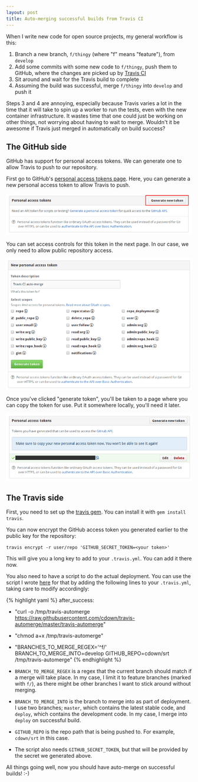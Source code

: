```yaml
---
layout: post
title: Auto-merging successful builds from Travis CI
---
```


When I write new code for open source projects, my general workflow is this:

1. Branch a new branch, `f/thingy` (where "f" means "feature"), from `develop`
2. Add some commits with some new code to `f/thingy`, push them to GitHub,
   where the changes are picked up by [Travis CI][]
3. Sit around and wait for the Travis build to complete
4. Assuming the build was successful, merge `f/thingy` into `develop` and push
   it

Steps 3 and 4 are annoying, especially because Travis varies a lot in the time
that it will take to spin up a worker to run the tests, even with the new
container infrastructure. It wastes time that one could just be working on
other things, not worrying about having to wait to merge. Wouldn't it be
awesome if Travis just merged in automatically on build success?

[Travis CI]: https://travis-ci.org

## The GitHub side

GitHub has support for personal access tokens. We can generate one to allow
Travis to push to our repository.

First go to GitHub's [personal access tokens page][]. Here, you can generate a
new personal access token to allow Travis to push.

![Personal access tokens page](/images/blog/travis-automerge/generate-button.png)

You can set access controls for this token in the next page. In our case, we
only need to allow public repository access.

![Token access controls](/images/blog/travis-automerge/token-settings.png)

Once you've clicked "generate token", you'll be taken to a page where you can
copy the token for use. Put it somewhere locally, you'll need it later.

![The generated token](/images/blog/travis-automerge/generated-token.png)

[personal access tokens page]: https://github.com/settings/tokens

## The Travis side

First, you need to set up the [travis gem][]. You can install it with `gem
install travis`.

You can now encrypt the GitHub access token you generated earlier to the public
key for the repository:

    travis encrypt -r user/repo 'GITHUB_SECRET_TOKEN=<your token>'

This will give you a long key to add to your `.travis.yml`. You can add it
there now.

You also need to have a script to do the actual deployment. You can use the
script I wrote [here][] for that by adding the following lines to your
`.travis.yml`, taking care to modify accordingly:

{% highlight yaml %}
after_success:
  - "curl -o /tmp/travis-automerge https://raw.githubusercontent.com/cdown/travis-automerge/master/travis-automerge"
  - "chmod a+x /tmp/travis-automerge"
  - "BRANCHES_TO_MERGE_REGEX='^f/' BRANCH_TO_MERGE_INTO=develop GITHUB_REPO=cdown/srt /tmp/travis-automerge"
{% endhighlight %}

- `BRANCH_TO_MERGE_REGEX` is a regex that the current branch should match if a
  merge will take place. In my case, I limit it to feature branches (marked
  with `f/`), as there might be other branches I want to stick around without
  merging.
- `BRANCH_TO_MERGE_INTO` is the branch to merge into as part of deployment. I
  use two branches; `master`, which contains the latest stable code, and
  `deploy`, which contains the development code. In my case, I merge into
  `deploy` on successful build.
- `GITHUB_REPO` is the repo path that is being pushed to. For example,
  `cdown/srt` in this case.
- The script also needs `GITHUB_SECRET_TOKEN`, but that will be provided by the
  secret we generated above.

All things going well, now you should have auto-merge on successful builds! :-)

[travis gem]: https://rubygems.org/gems/travis
[here]: https://github.com/cdown/travis-automerge/blob/master/travis-automerge

